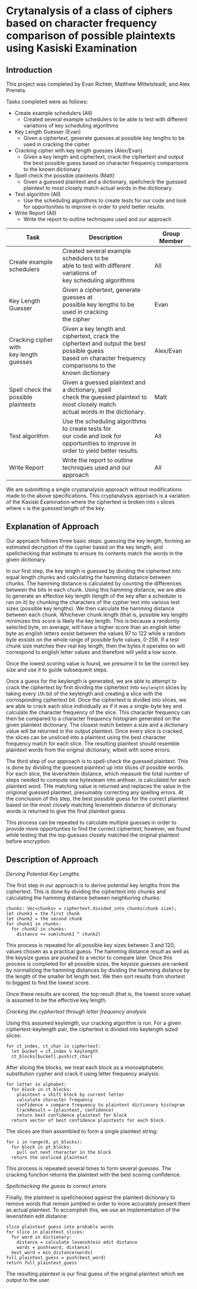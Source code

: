 # Crytanalysis of a class of ciphers based on character frequency comparison of possible plaintexts using Kasiski Examination

## Introduction

This project was completed by Evan Richter, Matthew Mittelsteadt, and Alex Preneta. 

Tasks completed were as follows:
 * Create example schedulers (All)
   * Created several example schedulers to be able to test with different variations of key scheduling algorithms
 * Key Length Guesser (Evan)
   * Given a ciphertext, generate guesses at possible key lengths to be used in cracking the cipher                                                                 
 * Cracking cipher with key length guesses (Alex/Evan)
   * Given a key length and ciphertext, crack the ciphertext and output the best possible guess based on character frequency comparisons to the known dictionary
 * Spell check the possible plaintexts (Matt)
   * Given a guessed plaintext and a dictionary, spellcheck the guessed plaintext to most closely match actual words in the dictionary.                             
 * Test algorithm (All)
   * Use the scheduling algorithms to create tests for our code and look for opportunities to improve in order to yield better results.                             
 * Write Report (All)
   * Write the report to outline techniques used and our approach                                                                                                           

| Task                                        | Description                                                                                                                                                             | Group Member |
|---------------------------------------------|-------------------------------------------------------------------------------------------------------------------------------------------------------------------------|--------------|
| Create example schedulers                   | Created several example schedulers to be <br>able to test with different variations of <br>key scheduling algorithms                                                    | All          |
| Key Length Guesser                          | Given a ciphertext, generate guesses at <br>possible key lengths to be used in cracking <br>the cipher                                                                  | Evan         |
| Cracking cipher with <br>key length guesses | Given a key length and ciphertext, crack the <br>ciphertext and output the best possible guess <br>based on character frequency comparisons to the <br>known dictionary | Alex/Evan    |
| Spell check the possible <br>plaintexts     | Given a guessed plaintext and a dictionary, spell<br>check the guessed plaintext to most closely match <br>actual words in the dictionary.                              | Matt         |
| Test algorithm                              | Use the scheduling algorithms to create tests for <br>our code and look for opportunities to improve in <br>order to yield better results.                              | All          |
| Write Report                                | Write the report to outline techniques used and our approach                                                                                                            | All          |

We are submitting a single cryptanalysis approach without modifications made to
the above specifications. This cryptanalysis approach is a variation of the
Kasiski Examination where the ciphertext is broken into `n` slices where `n` is
the guessed length of the key.

## Explanation of Approach

Our approach follows three basic steps: guessing the key length, forming an estimated decryption of the cypher based on the key length, and spellchecking that estimate to ensure its contents match the words in the given dictionary. 

In our first step, the key
length is guessed by dividing the ciphertext into equal length chunks and
calculating the hamming distance between chunks. The hamming distance is calculated by counting the differences between the bits in each chunk. Using this hamming
distance, we are able to generate an effective key length (length of
the key after a scheduler is ran on it) by chunking the characters of the cypher text into various test sizes (possible key lengths). We then  calculate the hamming distance between
each chunk. Whichever chunk length (that is, possible key length) minimizes this score is likely the key length. This is because a randomly selected byte, on average, will have a higher score than an english letter byte as english letters exsist between the values 97 to 122 while a random byte exsists on the whole range of possible byte values, 0-256. If a test chunk size matches thev real key length, then the bytes it operates on will correspond to english letter values and therefore will yeild a low score. 

Once the lowest scoring value is found, we presume it to be the correct key size and use it to guide subsequent steps. 

Once a guess for the keylength is generated, we are able to attempt to crack the
ciphertext by first dividing the ciphertext into  `keylength` slices by taking
every `i`th bit of the keylength and creating a slice with the corrosponding
ciphertext bit. Once the ciphertext is divided into slices, we are able to crack
each slice individually as if it was a single-byte key and calculate the
character frequency of the slice. This character frequency can then be compared
to a character frequency histogram generated on the given plaintext dictionary. The closest match beteen a size and a dictionary value will be returned in the output plaintext. Once every slice is cracked, the slices can
be unsliced into a plaintext using the best character frequency match for each
slice. The resulting plaintext should resemble plaintext words from
the original dictionary, wlbeit with some errors.

The third step of our approach is to spell-check the guessed plaintext. This is done by dividing
the guessed plaintext up into slices of possible words. For each slice, the
levenshtein distance, which measure the total number of steps needed to compute one bytesteam into anthoer, is calculated for each  plaintext word. THe matching value is returned and replaces the value in the origional guessed plaintext, presumably correcting any spelling errors. At the conclusion of this step, the best possible guess for
the correct plaintext based on the most closely matching levenshtein distance of
dictionary words is returned to give the final plaintext guess.  

This 
process can be repeated to calculate multiple guesses in order to provide more opportunties to
find the correct ciphertext; however, we found while testing that the top
guesses closely matched the original plaintext before
encryption. 

## Description of Approach

*Derving Potential Key Lengths*

The first step in our approach is to derive potential key lengths from the
ciphertext.  This is done by dividing the ciphertext into chunks and calculating
the hamming distance between neighboring chunks:

```
chunks: Vec<chunks> = ciphertext.divided_into_chunks(chunk size);
let chunk1 = the first chunk
let chunk2 = the second chunk
for chunk1 in chunks:
  for chunk2 in chunks:
    distance += sum(chunk1 ^ chunk2)
```

This process is repeated for all possible key sizes between 3 and 120, values chosen as a practical guess. The
hamming distance result as well as the keysize guess are pushed to a vector
to compare later. Once this process is completed for all possible sizes, the keysize guesses are
ranked by normalizing the hamming distances by dividing the hamming distance by the length of the smaller bit length text. We then sort results from shortest to biggest to find the lowest score. 


Once these results are scored, the top result (that is, the lowest score value) is assumed to be the effective key
length. 

*Cracking the cyphertext through letter frequency analysis*

Using this assumed keylength, our cracking algorithm is run. For a given ciphertext-keylength pair, the ciphertext is divided into keylength sized slices:

```
for ct_index, ct_char in ciphertext:
  let bucket = ct_index % keylength
  ct_blocks[bucket].push(ct_char)
```

After slicing the blocks, we treat each block as a monoalphabetic substitution cypher and crack it using letter frequency analysis:

```
for letter in alphabet:
  for block in ct_blocks:
    plaintext = shift block by current letter
    calculate character frequency
    confidence = compare frequency to plaintext dictionary histogram
    CrackResult = {plaintext, confidence)
    return best confidence plaintext for block
  return vector of best confidence plaintexts for each block.
```

The slices are then assembled to form a single plaintext string:

```
for i in range(0, pt_blocks):
  for block in pt_blocks:
    pull out next character in the block
  return the unsliced plaintext
```

This process is repeated several times to form several guesses. The  cracking function returns the plaintext with the best scoring
confidence.

*Spellchecking the guess to correct errors*

Finally, the plaintext is spellchecked against the plaintext dictionary to
remove words that remain jumbled in order to more accurately present them as
actual plaintext. To accomplish this, we use an implementation of the
levenshtein edit distance:

```
slice plaintext guess into probable words
for slice in plaintext_slices:
  for word in dictionary:
    distance = calculate levenshtein edit distance
    words = push(word, distance)
  best_word = min_distance(words)
full_plaintext_guess = push(best_word)
return full_plaintext_guess
```

The resulting plaintext is our final guess of the original plaintext which we output to the user.

